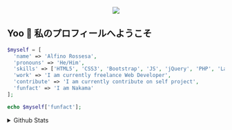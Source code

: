 <p align="center">
  <img src="https://www.gifcen.com/wp-content/uploads/2021/08/luffy-gif.gif">
</p>

## Yoo 👋 私のプロフィールへようこそ

```php
$myself = [
  'name' => 'Alfino Rossesa',
  'pronouns' => 'He/Him',
  'skills' => ['HTML5', 'CSS3', 'Bootstrap', 'JS', 'jQuery', 'PHP', 'Laravel'],
  'work' => 'I am currently freelance Web Developer',
  'contribute' => 'I am currently contribute on self project',
  'funfact' => 'I am Nakama'
];

echo $myself['funfact'];
```

<details> <summary>Github Stats</summary>

<div>
<a href="https://github.com/kochan4php">
  <img height="180em" src="https://github-readme-stats.vercel.app/api/top-langs/?username=alfinorossesa&theme=radical&layout=compact" />
</a>
<a href="https://github.com/kochan4php">
  <img height="180em" src="https://github-readme-stats.vercel.app/api?username=alfinorossesa&show_icons=true&theme=radical" />
</a>
</div>

</details>
